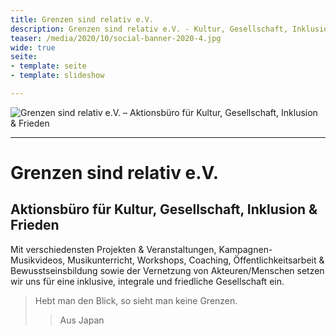 ```yaml
---
title: Grenzen sind relativ e.V.
description: Grenzen sind relativ e.V. - Kultur, Gesellschaft, Inklusion & Frieden
teaser: /media/2020/10/social-banner-2020-4.jpg
wide: true
seite:
- template: seite
- template: slideshow

---
```



![Grenzen sind relativ e.V. – Aktionsbüro für Kultur, Gesellschaft, Inklusion & Frieden](/media/2020/10/social-banner-2020-5.jpg)

---

<div class="md:text-center">

  # Grenzen sind relativ e.V.

  ## Aktionsbüro für Kultur, Gesellschaft, Inklusion & Frieden

  Mit verschiedensten Projekten & Veranstaltungen, Kampagnen-Musikvideos, Musikunterricht, Workshops, Coaching, Öffentlichkeitsarbeit & Bewusstseinsbildung sowie der Vernetzung von Akteuren/Menschen setzen wir uns für eine inklusive, integrale und friedliche Gesellschaft ein.

  > Hebt man den Blick, so sieht man keine Grenzen.
  >> Aus Japan

</div>

<slideshow class="wide" name="startseite-aktivitaeten"></slideshow>

<video-gallery name="startseite-video-galerie"></video-galerie>
